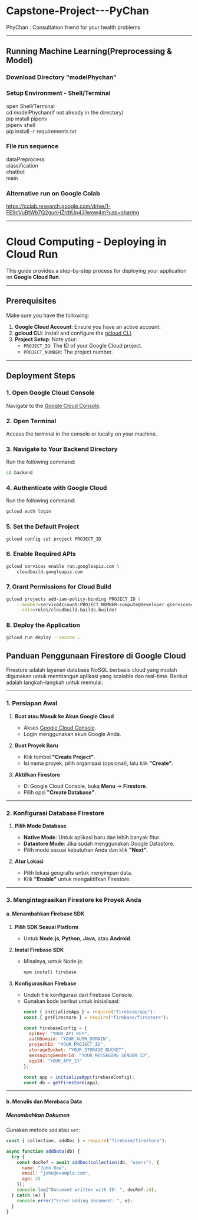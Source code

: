 # Capstone-Project---PyChan
PhyChan : Consultation friend for your health problems  

---
## Running Machine Learning(Preprocessing & Model)

### Download Directory "modelPhychan"

### Setup Environment - Shell/Terminal
open Shell/Terminal  
cd modelPhychan(if not already in the directory)  
pip install pipenv  
pipenv shell  
pip install -r requirements.txt  

### File run sequence
dataPreprocess  
classification  
chatbot  
main  

### Alternative run on Google Colab
https://colab.research.google.com/drive/1-FE9cVuBtWb7Q2gunHZrdtUp431wow4m?usp=sharing

---

# Cloud Computing - Deploying in Cloud Run

This guide provides a step-by-step process for deploying your application on **Google Cloud Run**.

---

## Prerequisites

Make sure you have the following:
1. **Google Cloud Account**: Ensure you have an active account.
2. **gcloud CLI**: Install and configure the [gcloud CLI](https://cloud.google.com/sdk/docs/install).
3. **Project Setup**: Note your:
   - `PROJECT_ID`: The ID of your Google Cloud project.
   - `PROJECT_NUMBER`: The project number.

---

## Deployment Steps

### 1. Open Google Cloud Console
Navigate to the [Google Cloud Console](https://console.cloud.google.com/).

### 2. Open Terminal
Access the terminal in the console or locally on your machine.

### 3. Navigate to Your Backend Directory
Run the following command:
```bash
cd backend
```

### 4. Authenticate with Google Cloud
Run the following command:
```bash
gcloud auth login
```

### 5.  Set the Default Project
```bash
gcloud config set project PROJECT_ID
```

### 6.  Enable Required APIs
```bash
gcloud services enable run.googleapis.com \
    cloudbuild.googleapis.com
```

### 7. Grant Permissions for Cloud Build
```bash
gcloud projects add-iam-policy-binding PROJECT_ID \
    --member=serviceAccount:PROJECT_NUMBER-compute@developer.gserviceaccount.com \
    --role=roles/cloudbuild.builds.builder
```

### 8. Deploy the Application
```bash
gcloud run deploy --source .
```

## Panduan Penggunaan Firestore di Google Cloud

Firestore adalah layanan database NoSQL berbasis cloud yang mudah digunakan untuk membangun aplikasi yang scalable dan real-time. Berikut adalah langkah-langkah untuk memulai:

---

### 1. Persiapan Awal

1. **Buat atau Masuk ke Akun Google Cloud**
   - Akses [Google Cloud Console](https://console.cloud.google.com/).
   - Login menggunakan akun Google Anda.

2. **Buat Proyek Baru**
   - Klik tombol **"Create Project"**.
   - Isi nama proyek, pilih organisasi (opsional), lalu klik **"Create"**.

3. **Aktifkan Firestore**
   - Di Google Cloud Console, buka **Menu** → **Firestore**.
   - Pilih opsi **"Create Database"**.

---

### 2. Konfigurasi Database Firestore

1. **Pilih Mode Database**
   - **Native Mode**: Untuk aplikasi baru dan lebih banyak fitur.
   - **Datastore Mode**: Jika sudah menggunakan Google Datastore.
   - Pilih mode sesuai kebutuhan Anda dan klik **"Next"**.

2. **Atur Lokasi**
   - Pilih lokasi geografis untuk menyimpan data.
   - Klik **"Enable"** untuk mengaktifkan Firestore.

---

### 3. Mengintegrasikan Firestore ke Proyek Anda

#### a. **Menambahkan Firebase SDK**
1. **Pilih SDK Sesuai Platform**
   - Untuk **Node.js**, **Python**, **Java**, atau **Android**.

2. **Instal Firebase SDK**
   - Misalnya, untuk Node.js:
     ```bash
     npm install firebase
     ```

3. **Konfigurasikan Firebase**
   - Unduh file konfigurasi dari Firebase Console.
   - Gunakan kode berikut untuk inisialisasi:
     ```javascript
     const { initializeApp } = require("firebase/app");
     const { getFirestore } = require("firebase/firestore");

     const firebaseConfig = {
       apiKey: "YOUR_API_KEY",
       authDomain: "YOUR_AUTH_DOMAIN",
       projectId: "YOUR_PROJECT_ID",
       storageBucket: "YOUR_STORAGE_BUCKET",
       messagingSenderId: "YOUR_MESSAGING_SENDER_ID",
       appId: "YOUR_APP_ID"
     };

     const app = initializeApp(firebaseConfig);
     const db = getFirestore(app);
     ```

---

#### b. **Menulis dan Membaca Data**

##### **Menambahkan Dokumen**
Gunakan metode `add` atau `set`:
```javascript
const { collection, addDoc } = require("firebase/firestore");

async function addData(db) {
  try {
    const docRef = await addDoc(collection(db, "users"), {
      name: "John Doe",
      email: "john@example.com",
      age: 25
    });
    console.log("Document written with ID: ", docRef.id);
  } catch (e) {
    console.error("Error adding document: ", e);
  }
}

